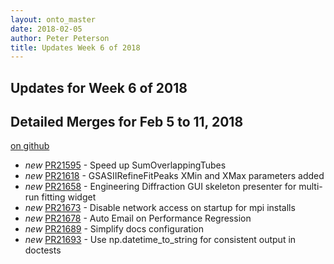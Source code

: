 ```yaml
---
layout: onto_master
date: 2018-02-05
author: Peter Peterson
title: Updates Week 6 of 2018
---
```

Updates for Week 6 of 2018
--------------------------

Detailed Merges for Feb 5 to 11, 2018
-------------------------------------
[on github](https://github.com/mantidproject/mantid/pulls?q=is%3Apr+merged%3A2018-02-06..2018-02-11)

* *new* [PR21595](https://github.com/mantidproject/mantid/pull/21595) - Speed up SumOverlappingTubes
* *new* [PR21618](https://github.com/mantidproject/mantid/pull/21618) - GSASIIRefineFitPeaks XMin and XMax parameters added
* *new* [PR21658](https://github.com/mantidproject/mantid/pull/21658) - Engineering Diffraction GUI skeleton presenter for multi-run fitting widget
* *new* [PR21673](https://github.com/mantidproject/mantid/pull/21673) - Disable network access on startup for mpi installs
* *new* [PR21678](https://github.com/mantidproject/mantid/pull/21678) - Auto Email on Performance Regression
* *new* [PR21689](https://github.com/mantidproject/mantid/pull/21689) - Simplify docs configuration
* *new* [PR21693](https://github.com/mantidproject/mantid/pull/21693) - Use np.datetime_to_string for consistent output in doctests
